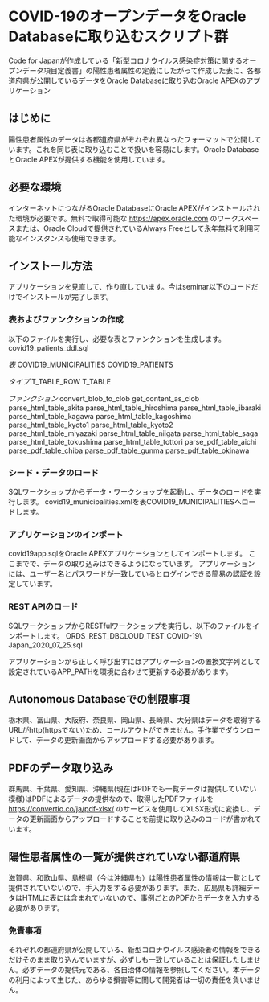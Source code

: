 # COVID-19のオープンデータをOracle Databaseに取り込むスクリプト群

Code for Japanが作成している「新型コロナウイルス感染症対策に関するオープンデータ項目定義書」の陽性患者属性の定義にしたがって作成した表に、各都道府県が公開しているデータをOracle Databaseに取り込むOracle APEXのアプリケーション

## はじめに

陽性患者属性のデータは各都道府県がぞれぞれ異なったフォーマットで公開しています。これを同じ表に取り込むことで扱いを容易にします。Oracle DatabaseとOracle APEXが提供する機能を使用しています。

## 必要な環境

インターネットにつながるOracle DatabaseにOracle APEXがインストールされた環境が必要です。無料で取得可能な https://apex.oracle.com のワークスペースまたは、Oracle Cloudで提供されているAlways Freeとして永年無料で利用可能なインスタンスも使用できます。

## インストール方法

アプリケーションを見直して、作り直しています。今はseminar以下のコードだけでインストールが完了します。

### 表およびファンクションの作成

以下のファイルを実行し、必要な表とファンクションを生成します。
covid19_patients_ddl.sql

*表*
COVID19_MUNICIPALITIES
COVID19_PATIENTS

*タイプ*
T_TABLE_ROW
T_TABLE

*ファンクション*
convert_blob_to_clob
get_content_as_clob
parse_html_table_akita
parse_html_table_hiroshima
parse_html_table_ibaraki
parse_html_table_kagawa
parse_html_table_kagoshima
parse_html_table_kyoto1
parse_html_table_kyoto2
parse_html_table_miyazaki
parse_html_table_niigata
parse_html_table_saga
parse_html_table_tokushima
parse_html_table_tottori
parse_pdf_table_aichi
parse_pdf_table_chiba
parse_pdf_table_gunma
parse_pdf_table_okinawa

### シード・データのロード

SQLワークショップからデータ・ワークショップを起動し、データのロードを実行します。
covid19_municipalities.xmlを表COVID19_MUNICIPALITIESヘロードします。

### アプリケーションのインポート

covid19app.sqlをOracle APEXアプリケーションとしてインポートします。
ここまでで、データの取り込みはできるようになっています。
アプリケーションには、ユーザー名とパスワードが一致しているとログインできる簡易の認証を設定しています。

### REST APIのロード

SQLワークショップからRESTfulワークショップを実行し、以下のファイルをインポートします。
ORDS_REST_DBCLOUD_TEST_COVID-19\ Japan_2020_07_25.sql 

アプリケーションから正しく呼び出すにはアプリケーションの置換文字列として設定されているAPP_PATHを環境に合わせて更新する必要があります。

## Autonomous Databaseでの制限事項

栃木県、富山県、大阪府、奈良県、岡山県、長崎県、大分県はデータを取得するURLがhttp(httpsでない)ため、コールアウトができません。手作業でダウンロードして、データの更新画面からアップロードする必要があります。

## PDFのデータ取り込み

群馬県、千葉県、愛知県、沖縄県(現在はPDFでも一覧データは提供していない模様)はPDFによるデータの提供なので、取得したPDFファイルを
https://convertio.co/ja/pdf-xlsx/
のサービスを使用してXLSX形式に変換し、データの更新画面からアップロードすることを前提に取り込みのコードが書かれています。

## 陽性患者属性の一覧が提供されていない都道府県

滋賀県、和歌山県、島根県（今は沖縄県も）は陽性患者属性の情報は一覧として提供されていないので、手入力をする必要があります。また、広島県も詳細データはHTMLに表には含まれていないので、事例ごとのPDFからデータを入力する必要があります。

### 免責事項

それぞれの都道府県が公開している、新型コロナウイルス感染者の情報をできるだけそのまま取り込んでいますが、必ずしも一致していることは保証したしません。必ずデータの提供元である、各自治体の情報を参照してください。本データの利用によって生じた、あらゆる損害等に関して開発者は一切の責任を負いません。
